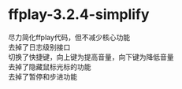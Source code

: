 # ffplay-3.2.4-simplify
尽力简化ffplay代码，但不减少核心功能<br>
去掉了日志级别接口<br>
切换了快捷键，向上键为提高音量，向下键为降低音量<br>
去掉了隐藏鼠标光标的功能<br>
去掉了暂停和步进功能<br>

